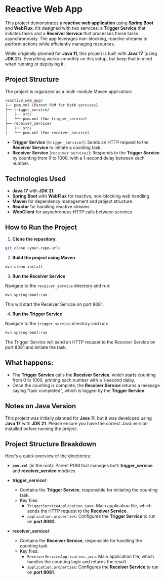 # Reactive Web App

This project demonstrates a **reactive web application** using **Spring Boot** and **WebFlux**. It’s designed with two services: a **Trigger Service** that initiates tasks and a **Receiver Service** that processes those tasks asynchronously. The app leverages non-blocking, reactive streams to perform actions while efficiently managing resources.

While originally planned for **Java 11**, this project is built with **Java 17** (using **JDK 21**). Everything works smoothly on this setup, but keep that in mind when running or deploying it.

## Project Structure

The project is organized as a multi-module Maven application:

```bash
reactive_web_app/
├── pom.xml (Parent POM for both services)
├── trigger_service/
│   ├── src/
│   └── pom.xml (for trigger_service)
├── receiver_service/
│   ├── src/
│   └── pom.xml (for receiver_service)
```

- **Trigger Service** (`trigger_service/`): Sends an HTTP request to the **Receiver Service** to initiate a counting task.
- **Receiver Service** (`receiver_service/`): Responds to the **Trigger Service** by counting from 0 to 1000, with a 1-second delay between each number.

## Technologies Used

- **Java 17** with **JDK 21**
- **Spring Boot** with **WebFlux** for reactive, non-blocking web handling
- **Maven** for dependency management and project structure
- **Reactor** for handling reactive streams
- **WebClient** for asynchronous HTTP calls between services

## How to Run the Project

1. **Clone the repository**:
```bash
git clone <your-repo-url>
```

2. **Build the project using Maven**
```bash
mvn clean install
```
3. **Run the Receiver Service**
   
    
Navigate to the `receiver_service` directory and run:
```bash
mvn spring-boot:run
```
This will start the Receiver Service on port 8081.


4. **Run the Trigger Service**

Navigate to the `trigger_service` directory and run:
```bash
mvn spring-boot:run
```
The Trigger Service will send an HTTP request to the Receiver Service on port 8081 and initiate the task.

## What happens:
- The **Trigger Service** calls the **Receiver Service**, which starts counting from 0 to 1000, printing each number with a 1-second delay.
- Once the counting is complete, the **Receiver Service** returns a message saying "task completed", which is logged by the **Trigger Service**.

## Notes on Java Version

This project was initially planned for **Java 11**, but it was developed using **Java 17** with **JDK 21**. Please ensure you have the correct Java version installed before running the project.

## Project Structure Breakdown

Here’s a quick overview of the directories:

- **`pom.xml`** (in the root): Parent POM that manages both **trigger_service** and **receiver_service** modules.

- **trigger_service/**:
    - Contains the **Trigger Service**, responsible for initiating the counting task.
    - Key files:
        - `TriggerServiceApplication.java`: Main application file, which sends the HTTP request to the **Receiver Service**.
        - `application.properties`: Configures the **Trigger Service** to run on **port 8082**.

- **receiver_service/**:
    - Contains the **Receiver Service**, responsible for handling the counting task.
    - Key files:
        - `ReceiverServiceApplication.java`: Main application file, which handles the counting logic and returns the result.
        - `application.properties`: Configures the **Receiver Service** to run on **port 8081**.


